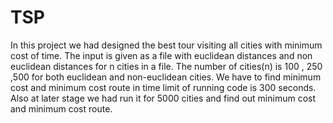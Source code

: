 # TSP
In this project we had designed the best tour visiting all cities with minimum cost of time. The input is given as a
file with euclidean distances and non euclidean distances for n cities in a file. The number of cities(n) is 100 , 250 ,500 for both euclidean and non-euclidean cities. 
We have to find minimum cost and minimum cost route in time limit of running code is 300 seconds.
Also at later stage we had run it for 5000 cities and find out minimum cost and minimum cost route.
